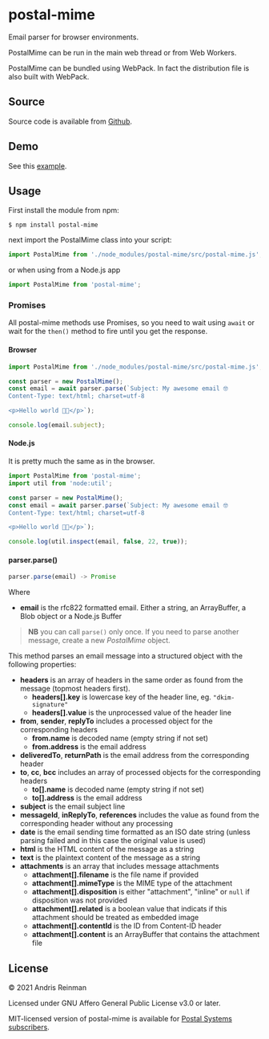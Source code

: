 # postal-mime

Email parser for browser environments.

PostalMime can be run in the main web thread or from Web Workers.

PostalMime can be bundled using WebPack. In fact the distribution file is also built with WebPack.

## Source

Source code is available from [Github](https://github.com/postalsys/postal-mime).

## Demo

See this [example](https://kreata.ee/postal-mime/example/).

## Usage

First install the module from npm:

```
$ npm install postal-mime
```

next import the PostalMime class into your script:

```js
import PostalMime from './node_modules/postal-mime/src/postal-mime.js';
```

or when using from a Node.js app

```js
import PostalMime from 'postal-mime';
```

### Promises

All postal-mime methods use Promises, so you need to wait using `await` or wait for the `then()` method to fire until you get the response.

#### Browser

```js
import PostalMime from './node_modules/postal-mime/src/postal-mime.js';

const parser = new PostalMime();
const email = await parser.parse(`Subject: My awesome email 🤓
Content-Type: text/html; charset=utf-8

<p>Hello world 😵‍💫</p>`);

console.log(email.subject);
```

#### Node.js

It is pretty much the same as in the browser.

```js
import PostalMime from 'postal-mime';
import util from 'node:util';

const parser = new PostalMime();
const email = await parser.parse(`Subject: My awesome email 🤓
Content-Type: text/html; charset=utf-8

<p>Hello world 😵‍💫</p>`);

console.log(util.inspect(email, false, 22, true));
```

#### parser.parse()

```js
parser.parse(email) -> Promise
```

Where

-   **email** is the rfc822 formatted email. Either a string, an ArrayBuffer, a Blob object or a Node.js Buffer

> **NB** you can call `parse()` only once. If you need to parse another message, create a new _PostalMime_ object.

This method parses an email message into a structured object with the following properties:

-   **headers** is an array of headers in the same order as found from the message (topmost headers first).
    -   **headers[].key** is lowercase key of the header line, eg. `"dkim-signature"`
    -   **headers[].value** is the unprocessed value of the header line
-   **from**, **sender**, **replyTo** includes a processed object for the corresponding headers
    -   **from.name** is decoded name (empty string if not set)
    -   **from.address** is the email address
-   **deliveredTo**, **returnPath** is the email address from the corresponding header
-   **to**, **cc**, **bcc** includes an array of processed objects for the corresponding headers
    -   **to[].name** is decoded name (empty string if not set)
    -   **to[].address** is the email address
-   **subject** is the email subject line
-   **messageId**, **inReplyTo**, **references** includes the value as found from the corresponding header without any processing
-   **date** is the email sending time formatted as an ISO date string (unless parsing failed and in this case the original value is used)
-   **html** is the HTML content of the message as a string
-   **text** is the plaintext content of the message as a string
-   **attachments** is an array that includes message attachments
    -   **attachment[].filename** is the file name if provided
    -   **attachment[].mimeType** is the MIME type of the attachment
    -   **attachment[].disposition** is either "attachment", "inline" or `null` if disposition was not provided
    -   **attachment[].related** is a boolean value that indicats if this attachment should be treated as embedded image
    -   **attachment[].contentId** is the ID from Content-ID header
    -   **attachment[].content** is an ArrayBuffer that contains the attachment file

## License

&copy; 2021 Andris Reinman

Licensed under GNU Affero General Public License v3.0 or later.

MIT-licensed version of postal-mime is available for [Postal Systems subscribers](https://postalsys.com/).

